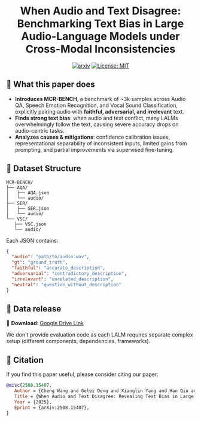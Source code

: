 <div align="center">
    <h1>When Audio and Text Disagree: Benchmarking Text Bias in Large Audio-Language Models under Cross-Modal Inconsistencies</h1>


[![arxiv](https://img.shields.io/badge/Arxiv-2508.15407-b31b1b.svg?logo=arXiv)](https://arxiv.org/abs/2508.15407) [![License: MIT](https://img.shields.io/badge/License-MIT-green.svg)](https://opensource.org/licenses/MIT) 
</div>

## 🎯 What this paper does
* **Introduces MCR-BENCH**, a benchmark of ~3k samples across Audio QA, Speech Emotion Recognition, and Vocal Sound Classification, explicitly pairing audio with **faithful, adversarial, and irrelevant** text.
* **Finds strong text bias**: when audio and text conflict, many LALMs overwhelmingly follow the text, causing severe accuracy drops on audio-centric tasks.
* **Analyzes causes & mitigations**: confidence calibration issues, representational separability of inconsistent inputs, limited gains from prompting, and partial improvements via supervised fine-tuning.

## 📂 Dataset Structure

```
MCR-BENCH/
├── AQA/
│   ├── AQA.json
│   └── audio/
├── SER/
│   ├── SER.json
│   └── audio/
└── VSC/
   ├── VSC.json
   └── audio/
```

Each JSON contains:
```json
{
  "audio": "path/to/audio.wav",
  "gt": "ground_truth", 
  "faithful": "accurate_description",
  "adversarial": "contradictory_description", 
  "irrelevant": "unrelated_description",
  "neutral": "question_without_description"
}
```

## 💾 Data release
📁 **Download**: [Google Drive Link](https://drive.google.com/file/d/1nXJCx8Neqdm0WMfe9Uq6sX2bvk_3FWUG/view?usp=sharing)

We don't provide evaluation code as each LALM requires separate complex setup (different components, dependencies, frameworks).

## 📖 Citation
If you find this paper useful, please consider citing our paper:
```bibtex
@misc{2508.15407,
   Author = {Cheng Wang and Gelei Deng and Xianglin Yang and Han Qiu and Tianwei Zhang},
   Title = {When Audio and Text Disagree: Revealing Text Bias in Large Audio-Language Models},
   Year = {2025},
   Eprint = {arXiv:2508.15407},
}
```
